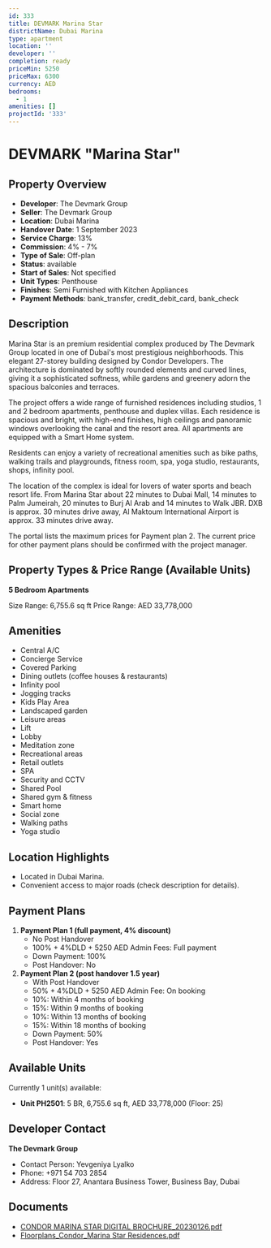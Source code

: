 ```yaml
---
id: 333
title: DEVMARK Marina Star
districtName: Dubai Marina
type: apartment
location: ''
developer: ''
completion: ready
priceMin: 5250
priceMax: 6300
currency: AED
bedrooms:
  - 1
amenities: []
projectId: '333'
---
```


# DEVMARK "Marina Star"

## Property Overview
- **Developer**: The Devmark Group
- **Seller**: The Devmark Group
- **Location**: Dubai Marina
- **Handover Date**: 1 September 2023
- **Service Charge**: 13%
- **Commission**: 4% - 7%
- **Type of Sale**: Off-plan
- **Status**: available
- **Start of Sales**: Not specified
- **Unit Types**: Penthouse
- **Finishes**: Semi Furnished with Kitchen Appliances
- **Payment Methods**: bank_transfer, credit_debit_card, bank_check

## Description
Marina Star is an premium residential complex produced by The Devmark Group located in one of Dubai's most prestigious neighborhoods. This elegant 27-storey building designed by Condor Developers. The architecture is dominated by softly rounded elements and curved lines, giving it a sophisticated softness, while gardens and greenery adorn the spacious balconies and terraces. 

The project offers a wide range of furnished residences including studios, 1 and 2 bedroom apartments, penthouse and duplex villas. Each residence is spacious and bright, with high-end finishes, high ceilings and panoramic windows overlooking the canal and the resort area. All apartments are equipped with a Smart Home system. 

Residents can enjoy a variety of recreational amenities such as bike paths, walking trails and playgrounds, fitness room, spa, yoga studio, restaurants, shops, infinity pool.

The location of the complex is ideal for lovers of water sports and beach resort life. From Marina Star about 22 minutes to Dubai Mall, 14 minutes to Palm Jumeirah, 20 minutes to Burj Al Arab and 14 minutes to Walk JBR. DXB is approx. 30 minutes drive away, Al Maktoum International Airport is approx. 33 minutes drive away.

The portal lists the maximum prices for Payment plan 2. The current price for other payment plans should be confirmed with the project manager.

## Property Types & Price Range (Available Units)
**5 Bedroom Apartments**

Size Range: 6,755.6 sq ft
Price Range: AED 33,778,000

## Amenities
- Central A/C
- Concierge Service
- Covered Parking
- Dining outlets  (coffee houses & restaurants)
- Infinity pool
- Jogging tracks
- Kids Play Area
- Landscaped garden
- Leisure areas
- Lift
- Lobby
- Meditation zone
- Recreational areas
- Retail outlets
- SPA
- Security and CCTV
- Shared Pool
- Shared gym & fitness
- Smart home
- Social zone
- Walking paths
- Yoga studio

## Location Highlights
- Located in Dubai Marina.
- Convenient access to major roads (check description for details).

## Payment Plans
1. **Payment Plan 1 (full payment, 4% discount)**
   - No Post Handover
   - 100% + 4%DLD + 5250 AED Admin Fees: Full payment
   - Down Payment: 100%
   - Post Handover: No
2. **Payment Plan 2 (post handover 1.5 year)**
   - With Post Handover
   - 50% + 4%DLD + 5250 AED Admin Fee: On booking
   - 10%: Within 4 months of booking
   - 15%: Within 9 months of booking
   - 10%: Within 13 months of booking
   - 15%: Within 18 months of booking
   - Down Payment: 50%
   - Post Handover: Yes

## Available Units
Currently 1 unit(s) available:
- **Unit PH2501**: 5 BR, 6,755.6 sq ft, AED 33,778,000 (Floor: 25)

## Developer Contact
**The Devmark Group**
- Contact Person: Yevgeniya Lyalko
- Phone: +971 54 703 2854
- Address: Floor 27, Anantara Business Tower, Business Bay, Dubai

## Documents
- [CONDOR MARINA STAR DIGITAL BROCHURE_20230126.pdf](https://cdn.geniemap.net/2023/07/10/Mw4qJUZxS48IR2pgTmyyqjvKhZkZoOF5mhQpTl7k.pdf)
- [Floorplans_Condor_Marina Star Residences.pdf](https://cdn.geniemap.net/2024/03/27/1rL4KYZJwmN4b6QfEL0EALxVDF1rlGUaghfX1IpH.pdf)
